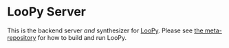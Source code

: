 # LooPy Server

This is the backend server _and_ synthesizer for [LooPy](https://loopy.goto.ucsd.edu). Please see [the meta-repository](https://github.com/KasraF/LooPy) for how to build and run LooPy. 

